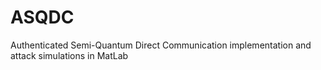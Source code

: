 # ASQDC
Authenticated Semi-Quantum Direct Communication implementation and attack simulations in MatLab
